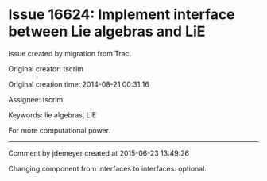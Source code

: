 # Issue 16624: Implement interface between Lie algebras and LiE

Issue created by migration from Trac.

Original creator: tscrim

Original creation time: 2014-08-21 00:31:16

Assignee: tscrim

Keywords: lie algebras, LiE

For more computational power.


---

Comment by jdemeyer created at 2015-06-23 13:49:26

Changing component from interfaces to interfaces: optional.
